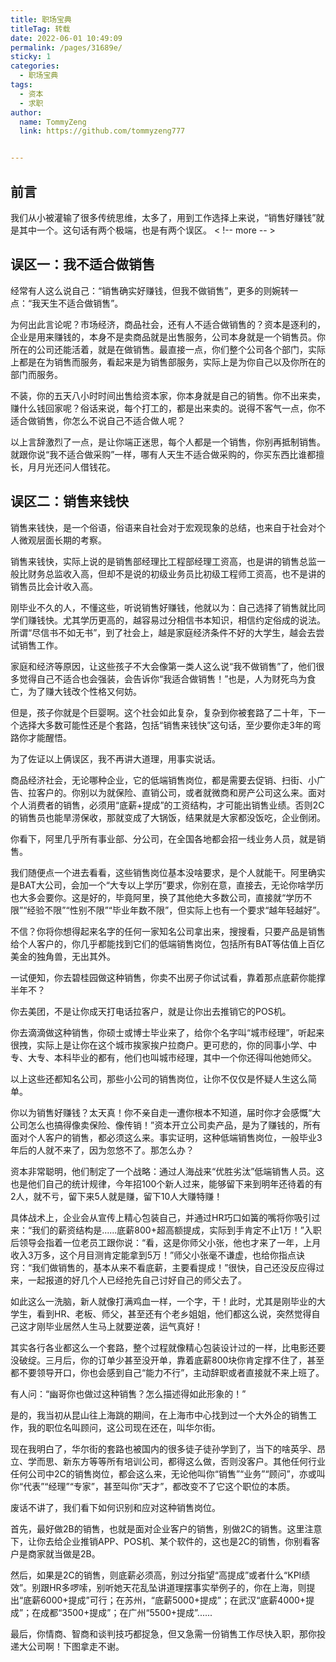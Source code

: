 ```yaml
---
title: 职场宝典
titleTag: 转载
date: 2022-06-01 10:49:09
permalink: /pages/31689e/
sticky: 1
categories:
  - 职场宝典
tags:
  - 资本
  - 求职
author: 
  name: TommyZeng
  link: https://github.com/tommyzeng777


---
```


## 前言
我们从小被灌输了很多传统思维，太多了，用到工作选择上来说，“销售好赚钱”就是其中一个。这句话有两个极端，也是有两个误区。
< !-- more -- >

## 误区一：我不适合做销售

经常有人这么说自己：“销售确实好赚钱，但我不做销售”，更多的则婉转一点：“我天生不适合做销售”。

为何出此言论呢？市场经济，商品社会，还有人不适合做销售的？资本是逐利的，企业是用来赚钱的，本身不是卖商品就是出售服务，公司本身就是一个销售员。你所在的公司还能活着，就是在做销售。最直接一点，你们整个公司各个部门，实际上都是在为销售而服务，看起来是为销售部服务，实际上是为你自己以及你所在的部门而服务。

不装，你的五天八小时时间出售给资本家，你本身就是自己的销售。你不出来卖，赚什么钱回家呢？俗话来说，每个打工的，都是出来卖的。说得不客气一点，你不适合做销售，你怎么不说自己不适合做人呢？

以上言辞激烈了一点，是让你端正迷思，每个人都是一个销售，你别再抵制销售。就跟你说“我不适合做采购”一样，哪有人天生不适合做采购的，你买东西比谁都擅长，月月光还问人借钱花。


## 误区二：销售来钱快

销售来钱快，是一个俗语，俗语来自社会对于宏观现象的总结，也来自于社会对个人微观层面长期的考察。

销售来钱快，实际上说的是销售部经理比工程部经理工资高，也是讲的销售总监一般比财务总监收入高，但却不是说的初级业务员比初级工程师工资高，也不是讲的销售员比会计收入高。

刚毕业不久的人，不懂这些，听说销售好赚钱，他就以为：自己选择了销售就比同学们赚钱快。尤其学历更高的，越容易过分相信书本知识，相信约定俗成的说法。所谓“尽信书不如无书”，到了社会上，越是家庭经济条件不好的大学生，越会去尝试销售工作。

家庭和经济等原因，让这些孩子不大会像第一类人这么说“我不做销售”了，他们很多觉得自己不适合也会强装，会告诉你“我适合做销售！”也是，人为财死鸟为食亡，为了赚大钱改个性格又何妨。

但是，孩子你就是个巨婴啊。这个社会如此复杂，复杂到你被套路了二十年，下一个选择大多数可能性还是个套路，包括“销售来钱快”这句话，至少要你走3年的弯路你才能醒悟。



为了佐证以上俩误区，我不再讲大道理，用事实说话。

商品经济社会，无论哪种企业，它的低端销售岗位，都是需要去促销、扫街、小广告、拉客户的。你别以为就保险、直销公司，或者就微商和房产公司这么来。面对个人消费者的销售，必须用“底薪+提成”的工资结构，才可能出销售业绩。否则2C的销售员也能旱涝保收，那就变成了大锅饭，结果就是大家都没饭吃，企业倒闭。


你看下，阿里几乎所有事业部、分公司，在全国各地都会招一线业务人员，就是销售。

我们随便点一个进去看看，这些销售岗位基本没啥要求，是个人就能干。阿里确实是BAT大公司，会加一个“大专以上学历”要求，你别在意，直接去，无论你啥学历也大多会要你。这是好的，毕竟阿里，换了其他绝大多数公司，直接就“学历不限”“经验不限”“性别不限”“毕业年数不限”，但实际上也有一个要求“越年轻越好”。

不信？你将你想得起来名字的任何一家知名公司拿出来，搜搜看，只要产品是销售给个人客户的，你几乎都能找到它们的低端销售岗位，包括所有BAT等估值上百亿美金的独角兽，无出其外。

一试便知，你去碧桂园做这种销售，你卖不出房子你试试看，靠着那点底薪你能撑半年不？

你去美团，不是让你成天打电话拉客户，就是让你出去推销它的POS机。

你去滴滴做这种销售，你硕士或博士毕业来了，给你个名字叫“城市经理”，听起来很拽，实际上是让你在这个城市挨家挨户拉商户。更可悲的，你的同事小学、中专、大专、本科毕业的都有，他们也叫城市经理，其中一个你还得叫他她师父。

以上这些还都知名公司，那些小公司的销售岗位，让你不仅仅是怀疑人生这么简单。

你以为销售好赚钱？太天真！你不亲自走一遭你根本不知道，届时你才会感慨“大公司怎么也搞得像卖保险、像传销！”资本开立公司卖产品，是为了赚钱的，所有面对个人客户的销售，都必须这么来。事实证明，这种低端销售岗位，一般毕业3年后的人就不来了，因为忽悠不了。那怎么办？

资本非常聪明，他们制定了一个战略：通过人海战来“优胜劣汰”低端销售人员。这也是他们自己的统计规律，今年招100个新人过来，能够留下来到明年还待着的有2人，就不亏，留下来5人就是赚，留下10人大赚特赚！

具体战术上，企业会从宣传上精心包装自己，并通过HR巧口如簧的嘴将你吸引过来：“我们的薪资结构是......底薪800+超高额提成，实际到手肯定不止1万！”入职后领导会指着一位老员工跟你说：“看，这是你师父小张，他也才来了一年，上月收入3万多，这个月目测肯定能拿到5万！”师父小张毫不谦虚，也给你指点诀窍：“我们做销售的，基本从来不看底薪，主要看提成！”很快，自己还没反应得过来，一起报道的好几个人已经抢先自己讨好自己的师父去了。

如此这么一洗脑，新人就像打满鸡血一样，一个字，干！此时，尤其是刚毕业的大学生，看到HR、老板、师父，甚至还有个老乡姐姐，他们都这么说，突然觉得自己这才刚毕业居然人生马上就要逆袭，运气真好！

其实各行各业都这么一个套路，整个过程就像精心包装设计过的一样，比电影还要没破绽。三月后，你的订单少甚至没开单，靠着底薪800块你肯定撑不住了，甚至都不要领导开口，你也会感到自己“能力不行”，主动辞职或者直接就不来上班了。




有人问：“幽哥你也做过这种销售？怎么描述得如此形象的！”

是的，我当初从昆山往上海跳的期间，在上海市中心找到过一个大外企的销售工作，我的职位名叫顾问，这公司现在还在，叫华尔街。

现在我明白了，华尔街的套路也被国内的很多徒子徒孙学到了，当下的啥英孚、昂立、学而思、新东方等等所有培训公司，都得这么做，否则没客户。其他任何行业任何公司中2C的销售岗位，都会这么来，无论他叫你“销售”“业务”“顾问”，亦或叫你“代表”“经理”“专家”，甚至叫你“天才”，都改变不了它这个职位的本质。

废话不讲了，我们看下如何识别和应对这种销售岗位。

首先，最好做2B的销售，也就是面对企业客户的销售，别做2C的销售。这里注意下，让你去给企业推销APP、POS机、某个软件的，这也是2C的销售，你别看客户是商家就当做是2B。

然后，如果是2C的销售，则底薪必须高，别过分指望“高提成”或者什么“KPI绩效”。别跟HR多啰嗦，别听她天花乱坠讲道理摆事实举例子的，你在上海，则提出“底薪6000+提成”可行；在苏州，“底薪5000+提成”；在武汉“底薪4000+提成”；在成都“3500+提成”；在广州“5500+提成”......

最后，你情商、智商和谈判技巧都捉急，但又急需一份销售工作尽快入职，那你投递大公司啊！下图拿走不谢。


